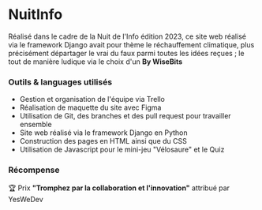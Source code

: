 NuitInfo
===============
Réalisé dans le cadre de la Nuit de l'Info édition 2023, ce site web réalisé via le framework Django avait pour thème le réchauffement climatique, plus précisément départager le vrai du faux parmi toutes les idées reçues ; le tout de manière ludique via le choix d'un 
**By WiseBits**

### Outils & languages utilisés

 - Gestion et organisation de l'équipe via Trello
 - Réalisation de maquette du site avec Figma
 - Utilisation de Git, des branches et des pull request pour travailler ensemble
 - Site web réalisé via le framework Django en Python
 - Construction des pages en HTML ainsi que du CSS
 - Utilisation de Javascript pour le mini-jeu "Vélosaure" et le Quiz

### Récompense
🏆 Prix **"Tromphez par la collaboration et l'innovation"** attribué par YesWeDev
